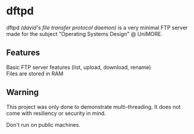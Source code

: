 # dftpd

dftpd *(david's file transfer protocol daemon)* is a very minimal FTP server made for the subject "Operating Systems Design" @ UniMORE.

## Features

Basic FTP server features (list, upload, download, rename)  
Files are stored in RAM

## Warning

This project was only done to demonstrate multi-threading. It does not come with resiliency or security in mind.

Don't run on public machines.